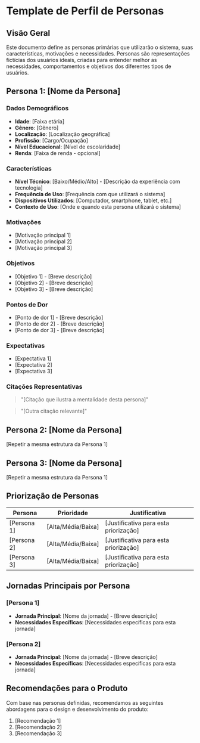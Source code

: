 # Template de Perfil de Personas

## Visão Geral

Este documento define as personas primárias que utilizarão o sistema, suas características, motivações e necessidades. Personas são representações fictícias dos usuários ideais, criadas para entender melhor as necessidades, comportamentos e objetivos dos diferentes tipos de usuários.

## Persona 1: [Nome da Persona]

### Dados Demográficos

- **Idade**: [Faixa etária]
- **Gênero**: [Gênero]
- **Localização**: [Localização geográfica]
- **Profissão**: [Cargo/Ocupação]
- **Nível Educacional**: [Nível de escolaridade]
- **Renda**: [Faixa de renda - opcional]

### Características

- **Nível Técnico**: [Baixo/Médio/Alto] - [Descrição da experiência com tecnologia]
- **Frequência de Uso**: [Frequência com que utilizará o sistema]
- **Dispositivos Utilizados**: [Computador, smartphone, tablet, etc.]
- **Contexto de Uso**: [Onde e quando esta persona utilizará o sistema]

### Motivações

- [Motivação principal 1]
- [Motivação principal 2]
- [Motivação principal 3]

### Objetivos

- [Objetivo 1] - [Breve descrição]
- [Objetivo 2] - [Breve descrição]
- [Objetivo 3] - [Breve descrição]

### Pontos de Dor

- [Ponto de dor 1] - [Breve descrição]
- [Ponto de dor 2] - [Breve descrição]
- [Ponto de dor 3] - [Breve descrição]

### Expectativas

- [Expectativa 1]
- [Expectativa 2]
- [Expectativa 3]

### Citações Representativas

> "[Citação que ilustra a mentalidade desta persona]"

> "[Outra citação relevante]"

## Persona 2: [Nome da Persona]

[Repetir a mesma estrutura da Persona 1]

## Persona 3: [Nome da Persona]

[Repetir a mesma estrutura da Persona 1]

## Priorização de Personas

| Persona     | Prioridade         | Justificativa                         |
| ----------- | ------------------ | ------------------------------------- |
| [Persona 1] | [Alta/Média/Baixa] | [Justificativa para esta priorização] |
| [Persona 2] | [Alta/Média/Baixa] | [Justificativa para esta priorização] |
| [Persona 3] | [Alta/Média/Baixa] | [Justificativa para esta priorização] |

## Jornadas Principais por Persona

### [Persona 1]

- **Jornada Principal**: [Nome da jornada] - [Breve descrição]
- **Necessidades Específicas**: [Necessidades específicas para esta jornada]

### [Persona 2]

- **Jornada Principal**: [Nome da jornada] - [Breve descrição]
- **Necessidades Específicas**: [Necessidades específicas para esta jornada]

## Recomendações para o Produto

Com base nas personas definidas, recomendamos as seguintes abordagens para o design e desenvolvimento do produto:

1. [Recomendação 1]
2. [Recomendação 2]
3. [Recomendação 3]
